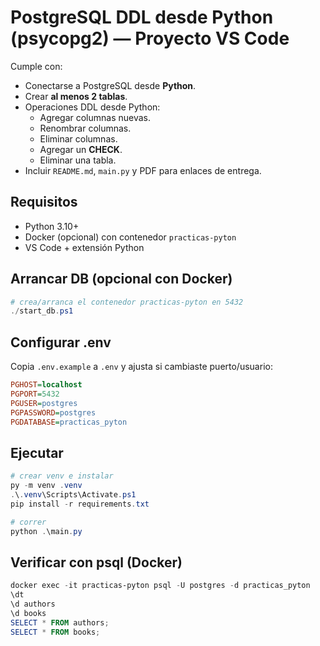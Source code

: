 
# PostgreSQL DDL desde Python (psycopg2) — Proyecto VS Code

Cumple con:
- Conectarse a PostgreSQL desde **Python**.
- Crear **al menos 2 tablas**.
- Operaciones DDL desde Python:
  - Agregar columnas nuevas.
  - Renombrar columnas.
  - Eliminar columnas.
  - Agregar un **CHECK**.
  - Eliminar una tabla.
- Incluir `README.md`, `main.py` y PDF para enlaces de entrega.

## Requisitos
- Python 3.10+
- Docker (opcional) con contenedor `practicas-pyton`
- VS Code + extensión Python

## Arrancar DB (opcional con Docker)
```powershell
# crea/arranca el contenedor practicas-pyton en 5432
./start_db.ps1
```

## Configurar .env
Copia `.env.example` a `.env` y ajusta si cambiaste puerto/usuario:
```ini
PGHOST=localhost
PGPORT=5432
PGUSER=postgres
PGPASSWORD=postgres
PGDATABASE=practicas_pyton
```

## Ejecutar
```powershell
# crear venv e instalar
py -m venv .venv
.\.venv\Scripts\Activate.ps1
pip install -r requirements.txt

# correr
python .\main.py
```

## Verificar con psql (Docker)
```powershell
docker exec -it practicas-pyton psql -U postgres -d practicas_pyton
\dt
\d authors
\d books
SELECT * FROM authors;
SELECT * FROM books;
```
